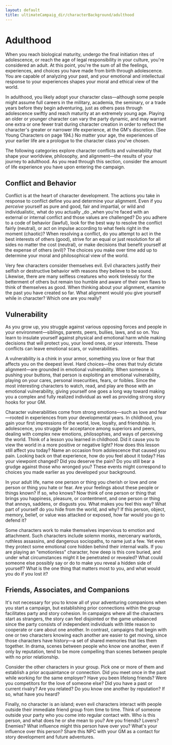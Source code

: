 ```yaml
---
layout: default
title: ultimateCampaig_dir/characterBackground/adulthood
---
```

# Adulthood

When you reach biological maturity, undergo the final initiation rites of adolescence, or reach the age of legal responsibility in your culture, you're considered an adult. At this point, you're the sum of all the feelings, experiences, and choices you have made from birth through adolescence. You are capable of analyzing your past, and your emotional and intellectual response to your experiences shapes your moral and ethical view of the world.

In adulthood, you likely adopt your character class—although some people might assume full careers in the military, academia, the seminary, or a trade years before they begin adventuring, just as others pass through adolescence swiftly and reach maturity at an extremely young age. Playing an older or younger character can vary the party dynamic, and may warrant one extra or one fewer trait during character creation in order to reflect the character's greater or narrower life experience, at the GM's discretion. (See Young Characters on page 194.) No matter your age, the experiences of your earlier life are a prologue to the character class you've chosen.

The following categories explore character conflicts and vulnerability that shape your worldview, philosophy, and alignment—the results of your journey to adulthood. As you read through this section, consider the amount of life experience you have upon entering the campaign.

## Conflict and Behavior

Conflict is at the heart of character development. The actions you take in response to conflict define you and determine your alignment. Even if you _perceive_ yourself as pure and good, fair and impartial, or wild and individualistic, what do you actually _do _when you're faced with an external or internal conflict and those values are challenged? Do you adhere to a code of behavior (lawful), look for the best way to resolve the conflict fairly (neutral), or act on impulse according to what feels right in the moment (chaotic)? When resolving a conflict, do you attempt to act in the best interests of others (good), strive for an equal or just resolution for all sides no matter the cost (neutral), or make decisions that benefit yourself at the expense of others (evil)? The choices you make over time add up to determine your moral and philosophical view of the world.

Very few characters consider themselves evil. Evil characters justify their selfish or destructive behavior with reasons they believe to be sound. Likewise, there are many selfless creatures who work tirelessly for the betterment of others but remain too humble and aware of their own flaws to think of themselves as good. When thinking about your alignment, examine the past you have created so far. What alignment would you give yourself while in character? Which one are you really?

## Vulnerability

As you grow up, you struggle against various opposing forces and people in your environment—siblings, parents, peers, bullies, laws, and so on. You learn to insulate yourself against physical and emotional harm while making decisions that will protect you, your loved ones, or your interests. These conflicts can leave emotional scars, or vulnerabilities.

A vulnerability is a chink in your armor, something you love or fear that affects you on the deepest level. Hard choices—the ones that truly dictate alignment—are grounded in emotional vulnerability. When someone is pushing your buttons, that person is exploiting an emotional vulnerability, playing on your cares, personal insecurities, fears, or foibles. Since the most interesting characters to watch, read, and play are those with an emotional vulnerability, giving yourself one goes a long way toward making you a complex and fully realized individual as well as providing strong story hooks for your GM.

Character vulnerabilities come from strong emotions—such as love and fear—rooted in experiences from your developmental years. In childhood, you gain your first impressions of the world, love, loyalty, and friendship. In adolescence, you struggle for acceptance among superiors and peers, dealing with complex new emotions, philosophies, and ways of perceiving the world. Think of a lesson you learned in childhood. Did it cause you to view the world in a more positive or negative light? How does this lesson still affect you today? Name an occasion from adolescence that caused you pain. Looking back on that experience, how do you feel about it today? Has your viewpoint changed? Did you deserve the pain? Do you still bear a grudge against those who wronged you? These events might correspond to choices you made earlier as you developed your background.

In your adult life, name one person or thing you cherish or love and one person or thing you hate or fear. Are your feelings about these people or things known? If so, who knows? Now think of one person or thing that brings you happiness, pleasure, or contentment, and one person or thing that annoys, saddens, or disgusts you. What makes you feel this way? What part of yourself do you hide from the world, and why? If this person, object, memory, belief, or value was attacked or exposed, how far would you go to defend it?

Some characters work to make themselves impervious to emotion and attachment. Such characters include solemn monks, mercenary warlords, ruthless assassins, and dangerous sociopaths, to name just a few. Yet even they protect some emotional core hidden behind their internal walls. If you are playing an "emotionless" character, how deep is this core buried, and under what circumstances might it be penetrated or revealed? What could someone else possibly say or do to make you reveal a hidden side of yourself? What is the one thing that matters most to you, and what would you do if you lost it?

## Friends, Associates, and Companions

It's not necessary for you to know all of your adventuring companions when you start a campaign, but establishing prior connections within the group facilitates party and story cohesion. In campaigns where all the characters start as strangers, the story can feel disjointed or the game unbalanced since the party consists of independent individuals with little reason to cooperate or care about one another. In contrast, campaigns that begin with one or two characters knowing each another are easier to get moving, since those characters have history—a set of shared memories that ties them together. In drama, scenes between people who know one another, even if only by reputation, tend to be more compelling than scenes between people with no prior relationship.

Consider the other characters in your group. Pick one or more of them and establish a prior acquaintance or connection. Did you meet once in the past while working for the same employer? Have you been lifelong friends? Were you competitors for the love of someone else? Did you have a past or current rivalry? Are you related? Do you know one another by reputation? If so, what have you heard?

Finally, no character is an island; even evil characters interact with people outside their immediate friend group from time to time. Think of someone outside your party who you come into regular contact with. Who is this person, and what does he or she mean to you? Are you friends? Lovers? Enemies? What influence might this person have over you? What's your influence over this person? Share this NPC with your GM as a contact for story development and future adventures.


